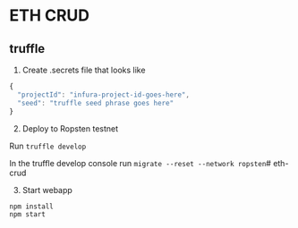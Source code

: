 # ETH CRUD

## truffle

1) Create .secrets file that looks like
```js
{
  "projectId": "infura-project-id-goes-here",
  "seed": "truffle seed phrase goes here"
}
```

2) Deploy to Ropsten testnet

Run `truffle develop`

In the truffle develop console run
`migrate --reset --network ropsten`# eth-crud

3) Start webapp
```bash
npm install
npm start
```
